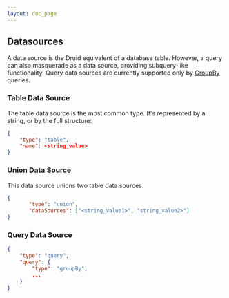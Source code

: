 ```yaml
---
layout: doc_page
---
```


## Datasources

A data source is the Druid equivalent of a database table. However, a query can also masquerade as a data source, providing subquery-like functionality. Query data sources are currently supported only by [GroupBy](GroupByQuery.html) queries.

### Table Data Source
The table data source is the most common type. It's represented by a string, or by the full structure:

```json
{
	"type": "table",
	"name": <string_value>
}
```

### Union Data Source
This data source unions two table data sources.

```json
{
       "type": "union",
       "dataSources": ["<string_value1>", "string_value2>"]
}
```

### Query Data Source
```json
{
	"type": "query",
	"query": {
		"type": "groupBy",
		...
	}
}
```
